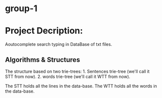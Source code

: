 # group-1

# Project Decription:

Aoutocomplete search typing in DataBase of txt files.


## Algorithms & Structures

The structure based on two trie-trees:
	 1. Sentences trie-tree (we'll call it STT from now).
	 2. words trie-tree (we'll call it WTT from now).

The STT holds all the lines in the data-base.
The WTT holds all the words in the data-base.


